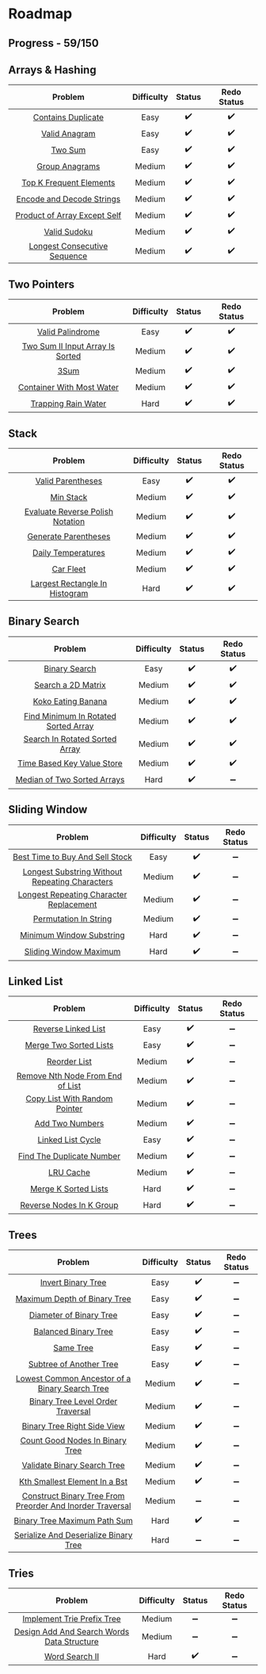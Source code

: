 # Roadmap

## Progress - 59/150

## Arrays & Hashing

|            **Problem**      |**Difficulty**|      **Status**     |   **Redo Status**   |
|:----------------------------:|:----------:|:--------------------:|:-------------------:|
|     [Contains Duplicate](https://leetcode.com/problems/contains-duplicate)   |    Easy    |  :heavy_check_mark:  |  :heavy_check_mark: |
|         [Valid Anagram](https://leetcode.com/problems/valid-anagram)        |    Easy    |  :heavy_check_mark:  |  :heavy_check_mark: |
|            [Two Sum](https://leetcode.com/problems/two-sum)          |    Easy    |  :heavy_check_mark:  |  :heavy_check_mark: |
|        [Group Anagrams](https://leetcode.com/problems/group-anagrams)        |   Medium   |  :heavy_check_mark:  |  :heavy_check_mark: |
|    [Top K Frequent Elements](https://leetcode.com/problems/top-k-frequent-elements)   |   Medium   |  :heavy_check_mark:  |  :heavy_check_mark: |
|   [Encode and Decode Strings](https://leetcode.com/problems/encode-and-decode-strings)  |   Medium   |  :heavy_check_mark:  |  :heavy_check_mark: |
| [Product of Array Except Self](https://leetcode.com/problems/product-of-array-except-self) |   Medium   |  :heavy_check_mark:  |  :heavy_check_mark: |
|         [Valid Sudoku](https://leetcode.com/problems/valid-sudoku)         |   Medium   |  :heavy_check_mark:  |  :heavy_check_mark: |
| [Longest Consecutive Sequence](https://leetcode.com/problems/longest-consecutive-sequence) |   Medium   |  :heavy_check_mark:  |  :heavy_check_mark: |

## Two Pointers

|            **Problem**      |**Difficulty**|      **Status**     |   **Redo Status**   |
|:----------------------------:|:----------:|:--------------------:|:-------------------:|
|      [Valid Palindrome](https://leetcode.com/problems/valid-palindrome/)     |    Easy    |  :heavy_check_mark:  |  :heavy_check_mark: |
|[Two Sum II Input Array Is Sorted](https://leetcode.com/problems/two-sum-ii-input-array-is-sorted/)|    Medium   |  :heavy_check_mark:  |  :heavy_check_mark: |
|            [3Sum](https://leetcode.com/problems/3sum/)           |    Medium    |  :heavy_check_mark:  |  :heavy_check_mark: |
| [Container With Most Water](https://leetcode.com/problems/container-with-most-water/) |   Medium   |  :heavy_check_mark:  |  :heavy_check_mark: |
|    [Trapping Rain Water](https://leetcode.com/problems/trapping-rain-water/)   |   Hard   |  :heavy_check_mark:  |  :heavy_check_mark: |

## Stack

|            **Problem**      |**Difficulty**|      **Status**     |   **Redo Status**   |
|:----------------------------:|:----------:|:--------------------:|:-------------------:|
|      [Valid Parentheses](https://leetcode.com/problems/valid-parentheses/)      |    Easy    |  :heavy_check_mark:  |  :heavy_check_mark: |
|         [Min Stack](https://leetcode.com/problems/min-stack)        |    Medium     |  :heavy_check_mark:  |  :heavy_check_mark: |
|[Evaluate Reverse Polish Notation](https://leetcode.com/problems/evaluate-reverse-polish-notation/)|    Medium     |  :heavy_check_mark:  |  :heavy_check_mark: |
|     [Generate Parentheses](https://leetcode.com/problems/generate-parentheses/)     |   Medium   |  :heavy_check_mark:  |  :heavy_check_mark: |
|    [Daily Temperatures](https://leetcode.com/problems/daily-temperatures/)  |   Medium   |  :heavy_check_mark:  |  :heavy_check_mark: |
|          [Car Fleet](https://leetcode.com/problems/car-fleet/)         |   Medium   |  :heavy_check_mark:  |  :heavy_check_mark: |
| [Largest Rectangle In Histogram](https://leetcode.com/problems/largest-rectangle-in-histogram/) |   Hard   |  :heavy_check_mark:  |  :heavy_check_mark: |

## Binary Search

|            **Problem**      |**Difficulty**|      **Status**     |   **Redo Status**   |
|:----------------------------:|:----------:|:--------------------:|:-------------------:|
|      [Binary Search](https://leetcode.com/problems/binary-search/)           |    Easy    |  :heavy_check_mark:  |  :heavy_check_mark: |
|    [Search a 2D Matrix](https://leetcode.com/problems/search-a-2d-matrix/)       |    Medium    |  :heavy_check_mark:  |  :heavy_check_mark: |
|      [Koko Eating Banana](https://leetcode.com/problems/koko-eating-bananas/)      |    Medium    |  :heavy_check_mark:  |  :heavy_check_mark: |
|[Find Minimum In Rotated Sorted Array](https://leetcode.com/problems/find-minimum-in-rotated-sorted-array/)| Medium |  :heavy_check_mark:  |  :heavy_check_mark: |
|[Search In Rotated Sorted Array](https://leetcode.com/problems/search-in-rotated-sorted-array/)|   Medium   |  :heavy_check_mark:  |  :heavy_check_mark: |
|[Time Based Key Value Store](https://leetcode.com/problems/time-based-key-value-store/)   |   Medium   |  :heavy_check_mark:  |  :heavy_check_mark: |
|[Median of Two Sorted Arrays](https://leetcode.com/problems/median-of-two-sorted-arrays/)|   Hard   |  :heavy_check_mark:  |  :heavy_minus_sign: |

## Sliding Window

|            **Problem**      |**Difficulty**|      **Status**     |   **Redo Status**   |
|:----------------------------:|:----------:|:--------------------:|:-------------------:|
|[Best Time to Buy And Sell Stock](https://leetcode.com/problems/best-time-to-buy-and-sell-stock/)|    Easy    |  :heavy_check_mark:  |  :heavy_minus_sign: |
|[Longest Substring Without Repeating Characters](https://leetcode.com/problems/longest-substring-without-repeating-characters/)|Medium|:heavy_check_mark:|:heavy_minus_sign:|
|[Longest Repeating Character Replacement](https://leetcode.com/problems/longest-repeating-character-replacement/)|Medium|  :heavy_check_mark:  |  :heavy_minus_sign: |
|    [Permutation In String](https://leetcode.com/problems/permutation-in-string/)    |   Medium   |  :heavy_check_mark:  |  :heavy_minus_sign: |
|  [Minimum Window Substring](https://leetcode.com/problems/minimum-window-substring/)  |   Hard   |  :heavy_check_mark:  |  :heavy_minus_sign: |
| [Sliding Window Maximum](https://leetcode.com/problems/sliding-window-maximum/) |   Hard   |  :heavy_check_mark:  |  :heavy_minus_sign: |

## Linked List

|            **Problem**      |**Difficulty**|      **Status**     |   **Redo Status**   |
|:----------------------------:|:----------:|:--------------------:|:-------------------:|
|    [Reverse Linked List](https://leetcode.com/problems/reverse-linked-list/)       |    Easy    |  :heavy_check_mark:  |  :heavy_minus_sign: |
|  [Merge Two Sorted Lists](https://leetcode.com/problems/merge-two-sorted-lists/)      |    Easy    |  :heavy_check_mark:  |  :heavy_minus_sign: |
|       [Reorder List](https://leetcode.com/problems/reorder-list/)          |    Medium    |  :heavy_check_mark:  |  :heavy_minus_sign: |
|[Remove Nth Node From End of List](https://leetcode.com/problems/remove-nth-node-from-end-of-list/)|   Medium   |  :heavy_check_mark:  |  :heavy_minus_sign: |
| [Copy List With Random Pointer](https://leetcode.com/problems/copy-list-with-random-pointer/) |   Medium   |  :heavy_check_mark:  |  :heavy_minus_sign: |
| [Add Two Numbers](https://leetcode.com/problems/add-two-numbers/)            |   Medium   |  :heavy_check_mark:  |  :heavy_minus_sign: |
| [Linked List Cycle](https://leetcode.com/problems/linked-list-cycle/)           |   Easy   |  :heavy_check_mark:  |  :heavy_minus_sign: |
|  [Find The Duplicate Number](https://leetcode.com/problems/find-the-duplicate-number/)   |   Medium   |  :heavy_check_mark:  |  :heavy_minus_sign: |
| [LRU Cache](https://leetcode.com/problems/lru-cache/)                   |   Medium   |  :heavy_check_mark:  |  :heavy_minus_sign: |
| [Merge K Sorted Lists](https://leetcode.com/problems/merge-k-sorted-lists/)        |   Hard     |  :heavy_check_mark:  |  :heavy_minus_sign: |
| [Reverse Nodes In K Group](https://leetcode.com/problems/reverse-nodes-in-k-group/)    |   Hard    |  :heavy_check_mark:  |  :heavy_minus_sign: |

## Trees

|            **Problem**      |**Difficulty**|      **Status**     |   **Redo Status**   |
|:----------------------------:|:----------:|:--------------------:|:-------------------:|
|[Invert Binary Tree](https://leetcode.com/problems/invert-binary-tree/)                               |    Easy    |  :heavy_check_mark:  |  :heavy_minus_sign: |
|[Maximum Depth of Binary Tree](https://leetcode.com/problems/maximum-depth-of-binary-tree/)                    |    Easy    |  :heavy_check_mark:  |  :heavy_minus_sign: |
|[Diameter of Binary Tree](https://leetcode.com/problems/diameter-of-binary-tree/)                         |    Easy    |  :heavy_check_mark:  |  :heavy_minus_sign: |
|[Balanced Binary Tree](https://leetcode.com/problems/balanced-binary-tree/)                             |    Easy    |  :heavy_check_mark:  |  :heavy_minus_sign: |
|[Same Tree](https://leetcode.com/problems/same-tree/)                                       |    Easy    |  :heavy_check_mark:  |  :heavy_minus_sign: |
|[Subtree of Another Tree](https://leetcode.com/problems/subtree-of-another-tree/)                         |    Easy    |  :heavy_check_mark:  |  :heavy_minus_sign: |
|[Lowest Common Ancestor of a Binary Search Tree](https://leetcode.com/problems/lowest-common-ancestor-of-a-binary-search-tree/)   |   Medium   |  :heavy_check_mark:  |  :heavy_minus_sign: |
|[Binary Tree Level Order Traversal](https://leetcode.com/problems/binary-tree-level-order-traversal/)                |   Medium   |  :heavy_check_mark:  |  :heavy_minus_sign: |
|[Binary Tree Right Side View](https://leetcode.com/problems/binary-tree-right-side-view/)                     |   Medium   |  :heavy_check_mark:  |  :heavy_minus_sign: |
|[Count Good Nodes In Binary Tree](https://leetcode.com/problems/count-good-nodes-in-binary-tree/)                |   Medium   |  :heavy_check_mark:  |  :heavy_minus_sign: |
|[Validate Binary Search Tree](https://leetcode.com/problems/validate-binary-search-tree/)                     |   Medium   |  :heavy_check_mark:  |  :heavy_minus_sign: |
|[Kth Smallest Element In a Bst](https://leetcode.com/problems/kth-smallest-element-in-a-bst/)                    |   Medium   |  :heavy_check_mark:  |  :heavy_minus_sign: |
|[Construct Binary Tree From Preorder And Inorder Traversal](https://leetcode.com/problems/construct-binary-tree-from-preorder-and-inorder-traversal/)  |   Medium   |  :heavy_minus_sign:  |  :heavy_minus_sign: |
|[Binary Tree Maximum Path Sum](https://leetcode.com/problems/binary-tree-maximum-path-sum/)                   |   Hard     |  :heavy_check_mark:  |  :heavy_minus_sign: |
|[Serialize And Deserialize Binary Tree](https://leetcode.com/problems/serialize-and-deserialize-binary-tree/)           |   Hard     |  :heavy_minus_sign:  |  :heavy_minus_sign: |

## Tries

|            **Problem**      |**Difficulty**|      **Status**     |   **Redo Status**   |
|:----------------------------:|:----------:|:--------------------:|:-------------------:|
|[Implement Trie Prefix Tree](https://leetcode.com/problems/implement-trie-prefix-tree/)|    Medium    |  :heavy_minus_sign:  |  :heavy_minus_sign: |
|[Design Add And Search Words Data Structure](https://leetcode.com/problems/design-add-and-search-words-data-structure/)|Medium|:heavy_minus_sign:|  :heavy_minus_sign: |
|[Word Search II](https://leetcode.com/problems/word-search-ii/)            |    Hard     |  :heavy_check_mark:  |  :heavy_minus_sign: |